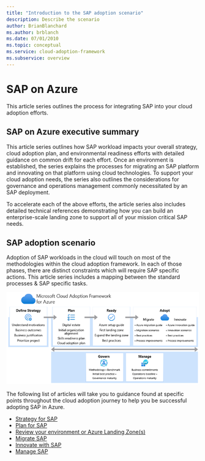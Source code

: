 ```yaml
---
title: "Introduction to the SAP adoption scenario"
description: Describe the scenario
author: BrianBlanchard
ms.author: brblanch
ms.date: 07/01/2010
ms.topic: conceptual
ms.service: cloud-adoption-framework
ms.subservice: overview
---
```


# SAP on Azure

This article series outlines the process for integrating SAP into your cloud adoption efforts.

## SAP on Azure executive summary

This article series outlines how SAP workload impacts your overall strategy, cloud adoption plan, and environmental readiness efforts with detailed guidance on common drift for each effort. Once an environment is established, the series explains the processes for migrating an SAP platform and innovating on that platform using cloud technologies. To support your cloud adoption needs, the series also outlines the considerations for governance and operations management commonly necessitated by an SAP deployment.

To accelerate each of the above efforts, the article series also includes detailed technical references demonstrating how you can build an enterprise-scale landing zone to support all of your mission critical SAP needs.

## SAP adoption scenario

Adoption of SAP workloads in the cloud will touch on most of the methodologies within the cloud adoption framework. In each of those phases, there are distinct constraints which will require SAP specific actions. This article series includes a mapping between the standard processes & SAP specific tasks.

![Get started with migration in Azure](../../_images/get-started/caf-baseline-journey.png)

The following list of articles will take you to guidance found at specific points throughout the cloud adoption journey to help you be successful adopting SAP in Azure.

- [Strategy for SAP](./strategy.md)
- [Plan for SAP](./plan.md)
- [Review your environment or Azure Landing Zone(s)](./ready.md)
- [Migrate SAP](./migrate.md)
- [Innovate with SAP](./innovate.md)
- [Manage SAP](./manage.md)
